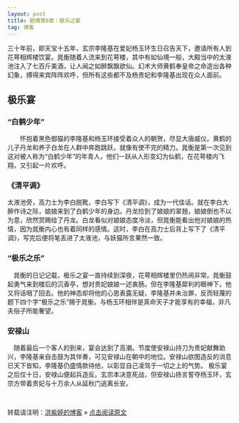 ```yaml
---
layout: post
title: 剧情第6章：极乐之宴
tag: 博客
---
```


三十年前，即天宝十五年，玄宗李隆基在爱妃杨玉环生日召告天下，邀请所有人到花萼相辉楼饮宴。晁衡随着人流来到花萼楼，其中有如仙境一般，大殿当中的太液池注入了七百斤美酒，让人闻之如醉飘飘欲仙。幻术大师黄鹤奉皇帝之命造出各种幻象，搏得来宾阵阵欢呼，但所有这些都不及杨贵妃和李隆基出现在众人面前。

## 极乐宴

### “白鹤少年”

　　怀抱着黑色御猫的李隆基和杨玉环接受着众人的朝贺，尽显大唐威仪。黄鹤的儿子丹龙和养子白龙在人群中奔跑跳跃，就像有使不完的精力。晁衡是第一次见到这对被人称为“白鹤少年”的年青人，他们一跃从人形变幻为仙鹤，在花萼楼内飞翔，又引起一片欢呼。

### 《清平调》   

太液池旁，高力士为李白脱靴，李白写下《清平调》，成为一代佳话。就在李白大醉作诗之际，娘娘来到了白鹤少年的身边。丹龙捡到了娘娘的翠翘，娘娘倒也不以为意，欣然赏赐给了丹龙。白龙看似对娘娘态度冷淡，但晁衡能看出他对娘娘的热情，因为晁衡内心也有着同样的感情。这时，李白在高力士后背上写下了《清平调》，写完后便将笔丢进了太液池，与妖猫所言果然一致。

### “极乐之乐”

　晁衡的日记记载，极乐之宴一直持续到深夜，花萼相辉楼里仍热闹非常。晁衡鼓起勇气来到楼后的沉香亭，想对贵妃娘娘一述衷肠。但在李隆基犀利的眼神下，他又将话咽了回去。他的神态却将他的心思表露无疑，李隆基并未治罪，反而轻蔑的题下四个字“极乐之乐”赐于晁衡。与杨玉环相伴是真命天子才能享有的幸福，非凡夫俗子所能奢望。
 
### 安禄山   

　随着最后一个客人的到来，宴会达到了高潮。节度使安禄山持刀为贵妃献舞助兴，李隆基亲自击鼓为其伴奏，可见安禄山在朝中的地位。安禄山欲图造反的消息已天下皆知，李隆基仍盛情款待他，以彰显自己凌驾于一切之上的气势。
极乐宴之后仅十日，安禄山便起兵造反。玄宗本决意死战，但安禄山扬言誓夺杨玉环，玄宗方带着贵妃与十万余人从延秋门逃离长安。

<br>

转载请注明：[洪紫婷的博客](http://holly25.io/) » [点击阅读原文](http://holly25.io/2018-06-07-妖猫传/)
